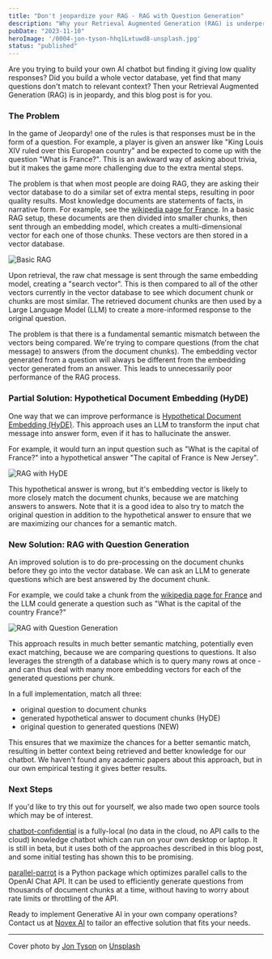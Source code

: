 ```yaml
---
title: "Don't jeopardize your RAG - RAG with Question Generation"
description: "Why your Retrieval Augmented Generation (RAG) is underperforming, and what to do about it"
pubDate: "2023-11-10"
heroImage: '/0004-jon-tyson-hhq1Lxtuwd8-unsplash.jpg'
status: "published"
---
```


Are you trying to build your own AI chatbot but finding it giving low quality responses?
Did you build a whole vector database, yet find that many questions don't match to relevant context?
Then your Retrieval Augmented Generation (RAG) is in jeopardy, and this blog post is for you.

### The Problem

In the game of Jeopardy! one of the rules is that responses must be in the form of a question.
For example, a player is given an answer like "King Louis XIV ruled over this European country" and be
expected to come up with the question "What is France?".  This is an awkward way of asking about trivia,
but it makes the game more challenging due to the extra mental steps.

The problem is that when most people are doing RAG, they are asking their vector database to do a similar set of
extra mental steps, resulting in poor quality results.  Most knowledge documents are statements of facts, in narrative form.  For example, see the
[wikipedia page for France](https://en.wikipedia.org/wiki/France).  In a basic RAG setup, these documents are then
divided into smaller chunks, then sent through an embedding model, which creates a multi-dimensional vector for each
one of those chunks.  These vectors are then stored in a vector database.

![Basic RAG](/0004-jeopardize-rag-1.drawio.png)

Upon retrieval, the raw chat message is sent through the same embedding model, creating a "search vector".  This is then
compared to all of the other vectors currently in the vector database to see which document chunk or chunks are most similar.
The retrieved document chunks are then used by a Large Language Model (LLM) to create a more-informed response to the original question.

The problem is that there is a fundamental semantic mismatch between the vectors being compared.  We're trying to compare questions (from the chat message)
to answers (from the document chunks).  The embedding vector generated from a question will always be different from the embedding vector
generated from an answer.  This leads to unnecessarily poor performance of the RAG process.

### Partial Solution: Hypothetical Document Embedding (HyDE)

One way that we can improve performance is [Hypothetical Document Embedding (HyDE)](https://arxiv.org/abs/2212.10496).
This approach uses an LLM to transform the input chat message into answer form, even if it has to hallucinate the answer.

For example, it would turn an input question such as "What is the capital of France?" into a hypothetical answer
"The capital of France is New Jersey".

![RAG with HyDE](/0004-jeopardize-rag-2.drawio.png)

This hypothetical answer is wrong, but it's embedding vector is likely to more closely match
the document chunks, because we are matching answers to answers.  Note that it is a good idea to also try to match the original
question in addition to the hypothetical answer to ensure that we are maximizing our chances for a semantic match.

### New Solution: RAG with Question Generation

An improved solution is to do pre-processing on the document chunks before they go into the vector database.
We can ask an LLM to generate questions which are best answered by the document chunk.

For example, we could take a chunk from the [wikipedia page for France](https://en.wikipedia.org/wiki/France)
and the LLM could generate a question such as "What is the capital of the country France?"

![RAG with Question Generation](/0004-jeopardize-rag-3.drawio.png)

This approach results in much better semantic matching, potentially even exact matching, because we are comparing
questions to questions.  It also leverages the strength of a database which is to query many rows at once - and can
thus deal with many more embedding vectors for each of the generated questions per chunk.

In a full implementation, match all three:

- original question to document chunks
- generated hypothetical answer to document chunks (HyDE)
- original question to generated questions (NEW)

This ensures that we maximize the chances for a better semantic match, resulting in better context being retrieved
and better knowledge for our chatbot.  We haven't found any academic papers about this approach, but in our own empirical
testing it gives better results.

### Next Steps

If you'd like to try this out for yourself, we also made two open source tools which may be of interest.

[chatbot-confidential](https://github.com/novex-ai/chatbot-confidential/) is a fully-local (no data in the cloud, no API calls to the cloud)
knowledge chatbot which can run on your own desktop or laptop.  It is still in beta, but it uses both of the approaches described
in this blog post, and some initial testing has shown this to be promising.

[parallel-parrot](https://pypi.org/project/parallel-parrot/) is a Python package which optimizes parallel calls to the OpenAI Chat API.
It can be used to efficiently generate questions from thousands of document chunks at a time, without having to worry about rate limits or
throttling of the API.

Ready to implement Generative AI in your own company operations?  Contact us at 
[Novex AI](https://novex.ai/) to tailor an effective solution that fits your needs.

---

Cover photo by [Jon Tyson](https://unsplash.com/@jontyson?utm_content=creditCopyText&utm_medium=referral&utm_source=unsplash)
on [Unsplash](https://unsplash.com/photos/white-markee-light-hhq1Lxtuwd8?utm_content=creditCopyText&utm_medium=referral&utm_source=unsplash)
